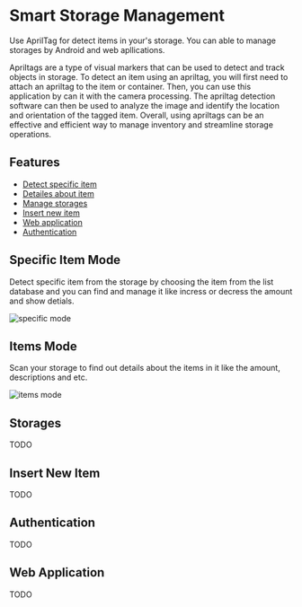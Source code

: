 # Smart Storage Management
Use AprilTag for detect items in your's storage.
You can able to manage storages by Android and web apllications.

Apriltags are a type of visual markers that can be used to detect and track objects in storage. To detect an item using an apriltag, you will first need to attach an apriltag to the item or container. Then, you can use this application by can it with the camera processing. The apriltag detection software can then be used to analyze the image and identify the location and orientation of the tagged item. Overall, using apriltags can be an effective and efficient way to manage inventory and streamline storage operations.

## Features
* [Detect specific item](#Specific-item-mode)
* [Detailes about item](#Items-mode)
* [Manage storages](#Storages)
* [Insert new item](#Insert-new-item)
* [Web application](#Web-application)
* [Authentication](#Authentication)

## Specific Item Mode
Detect specific item from the storage by choosing the item from the list database
and you can find and manage it like incress or decress the amount and show detials.

![specific mode](https://user-images.githubusercontent.com/32678384/224481173-e117c679-72ba-41bb-88f0-28399a531a7b.png)


## Items Mode
Scan your storage to find out details about the items in it like the amount, descriptions and etc.

![items mode](https://user-images.githubusercontent.com/32678384/224481591-a88cc6ba-d52e-4ce5-b48a-3d9ae8617594.png)


## Storages
TODO

## Insert New Item
TODO

## Authentication
TODO

## Web Application
TODO